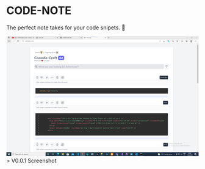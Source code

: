# CODE-NOTE
The perfect note takes for your code snipets. 🚀

<img src="./screenshots/v0.0.1.png">
> V0.0.1 Screenshot